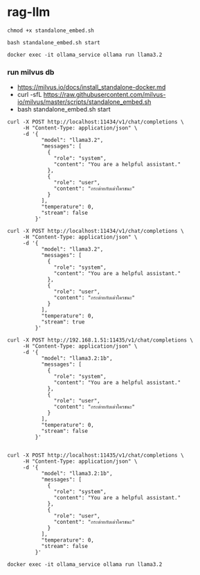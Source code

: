 # rag-llm

`chmod +x standalone_embed.sh`

`bash standalone_embed.sh start`

`docker exec -it ollama_service ollama run llama3.2`




### run milvus db

- https://milvus.io/docs/install_standalone-docker.md
- curl -sfL https://raw.githubusercontent.com/milvus-io/milvus/master/scripts/standalone_embed.sh
- bash standalone_embed.sh start


```
curl -X POST http://localhost:11434/v1/chat/completions \
     -H "Content-Type: application/json" \
     -d '{
           "model": "llama3.2",
           "messages": [
             {
               "role": "system",
               "content": "You are a helpful assistant."
             },
             {
               "role": "user",
               "content": "กระต่ายกับเต่าใครชนะ"
             }
           ],
           "temperature": 0,
           "stream": false
         }'
```

```
curl -X POST http://localhost:11434/v1/chat/completions \
     -H "Content-Type: application/json" \
     -d '{
           "model": "llama3.2",
           "messages": [
             {
               "role": "system",
               "content": "You are a helpful assistant."
             },
             {
               "role": "user",
               "content": "กระต่ายกับเต่าใครชนะ"
             }
           ],
           "temperature": 0,
           "stream": true
         }'
```

```
curl -X POST http://192.168.1.51:11435/v1/chat/completions \
     -H "Content-Type: application/json" \
     -d '{
           "model": "llama3.2:1b",
           "messages": [
             {
               "role": "system",
               "content": "You are a helpful assistant."
             },
             {
               "role": "user",
               "content": "กระต่ายกับเต่าใครชนะ"
             }
           ],
           "temperature": 0,
           "stream": false
         }'


```

```
curl -X POST http://localhost:11435/v1/chat/completions \
     -H "Content-Type: application/json" \
     -d '{
           "model": "llama3.2:1b",
           "messages": [
             {
               "role": "system",
               "content": "You are a helpful assistant."
             },
             {
               "role": "user",
               "content": "กระต่ายกับเต่าใครชนะ"
             }
           ],
           "temperature": 0,
           "stream": false
         }'

```

```
docker exec -it ollama_service ollama run llama3.2
```
